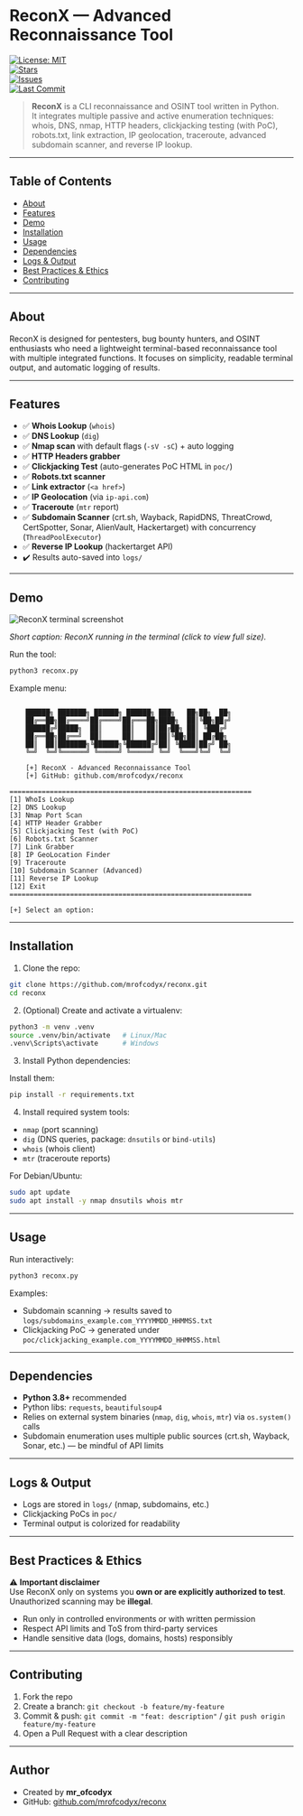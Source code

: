 # ReconX — Advanced Reconnaissance Tool

[![License: MIT](https://img.shields.io/badge/License-MIT-blue.svg)]()  
[![Stars](https://img.shields.io/github/stars/mrofcodyx/reconx?style=social)]()  
[![Issues](https://img.shields.io/github/issues/mrofcodyx/reconx)]()  
[![Last Commit](https://img.shields.io/github/last-commit/mrofcodyx/reconx)]()  

> **ReconX** is a CLI reconnaissance and OSINT tool written in Python.  
> It integrates multiple passive and active enumeration techniques: whois, DNS, nmap, HTTP headers, clickjacking testing (with PoC), robots.txt, link extraction, IP geolocation, traceroute, advanced subdomain scanner, and reverse IP lookup.  

---

## Table of Contents

- [About](#about)  
- [Features](#features)  
- [Demo](#demo)  
- [Installation](#installation)  
- [Usage](#usage)  
- [Dependencies](#dependencies)  
- [Logs & Output](#logs--output)  
- [Best Practices & Ethics](#best-practices--ethics)    
- [Contributing](#contributing)

---

## About

ReconX is designed for pentesters, bug bounty hunters, and OSINT enthusiasts who need a lightweight terminal-based reconnaissance tool with multiple integrated functions. It focuses on simplicity, readable terminal output, and automatic logging of results.

---

## Features

- ✅ **Whois Lookup** (`whois`)  
- ✅ **DNS Lookup** (`dig`)  
- ✅ **Nmap scan** with default flags (`-sV -sC`) + auto logging  
- ✅ **HTTP Headers grabber**  
- ✅ **Clickjacking Test** (auto-generates PoC HTML in `poc/`)  
- ✅ **Robots.txt scanner**  
- ✅ **Link extractor** (`<a href>`)  
- ✅ **IP Geolocation** (via `ip-api.com`)  
- ✅ **Traceroute** (`mtr` report)  
- ✅ **Subdomain Scanner** (crt.sh, Wayback, RapidDNS, ThreatCrowd, CertSpotter, Sonar, AlienVault, Hackertarget) with concurrency (`ThreadPoolExecutor`)  
- ✅ **Reverse IP Lookup** (hackertarget API)  
- ✔️ Results auto-saved into `logs/`  

---

## Demo
![ReconX terminal screenshot](assets/1.png)

*Short caption: ReconX running in the terminal (click to view full size).*

Run the tool:

```bash
python3 reconx.py
```

Example menu:

```

    ██████╗ ███████╗ ██████╗ ██████╗ ███╗   ██╗██╗  ██╗
    ██╔══██╗██╔════╝██╔════╝██╔═══██╗████╗  ██║╚██╗██╔╝
    ██████╔╝█████╗  ██║     ██║   ██║██╔██╗ ██║ ╚███╔╝
    ██╔══██╗██╔══╝  ██║     ██║   ██║██║╚██╗██║ ██╔██╗
    ██║  ██║███████╗╚██████╗╚██████╔╝██║ ╚████║██╔╝ ██╗
    ╚═╝  ╚═╝╚══════╝ ╚═════╝ ╚═════╝ ╚═╝  ╚═══╝╚═╝  ╚═╝

    [+] ReconX - Advanced Reconnaissance Tool
    [+] GitHub: github.com/mrofcodyx/reconx

============================================================
[1] WhoIs Lookup
[2] DNS Lookup
[3] Nmap Port Scan
[4] HTTP Header Grabber
[5] Clickjacking Test (with PoC)
[6] Robots.txt Scanner
[7] Link Grabber
[8] IP GeoLocation Finder
[9] Traceroute
[10] Subdomain Scanner (Advanced)
[11] Reverse IP Lookup
[12] Exit
============================================================

[+] Select an option:
```

---

## Installation

1. Clone the repo:

```bash
git clone https://github.com/mrofcodyx/reconx.git
cd reconx
```

2. (Optional) Create and activate a virtualenv:

```bash
python3 -m venv .venv
source .venv/bin/activate   # Linux/Mac
.venv\Scripts\activate      # Windows
```

3. Install Python dependencies:

Install them:
```bash
pip install -r requirements.txt
```

4. Install required system tools:  

- `nmap` (port scanning)  
- `dig` (DNS queries, package: `dnsutils` or `bind-utils`)  
- `whois` (whois client)  
- `mtr` (traceroute reports)  

For Debian/Ubuntu:
```bash
sudo apt update
sudo apt install -y nmap dnsutils whois mtr
```

---

## Usage

Run interactively:

```bash
python3 reconx.py
```

Examples:

- Subdomain scanning → results saved to `logs/subdomains_example.com_YYYYMMDD_HHMMSS.txt`  
- Clickjacking PoC → generated under `poc/clickjacking_example.com_YYYYMMDD_HHMMSS.html`  

---

## Dependencies

- **Python 3.8+** recommended  
- Python libs: `requests`, `beautifulsoup4`  
- Relies on external system binaries (`nmap`, `dig`, `whois`, `mtr`) via `os.system()` calls  
- Subdomain enumeration uses multiple public sources (crt.sh, Wayback, Sonar, etc.) — be mindful of API limits  

---

## Logs & Output

- Logs are stored in `logs/` (nmap, subdomains, etc.)  
- Clickjacking PoCs in `poc/`  
- Terminal output is colorized for readability  

---

## Best Practices & Ethics

⚠️ **Important disclaimer**  
Use ReconX only on systems you **own or are explicitly authorized to test**. Unauthorized scanning may be **illegal**.  

- Run only in controlled environments or with written permission  
- Respect API limits and ToS from third-party services  
- Handle sensitive data (logs, domains, hosts) responsibly  

---

## Contributing

1. Fork the repo  
2. Create a branch: `git checkout -b feature/my-feature`  
3. Commit & push: `git commit -m "feat: description"` / `git push origin feature/my-feature`  
4. Open a Pull Request with a clear description  

---

## Author

- Created by **mr_ofcodyx**  
- GitHub: [github.com/mrofcodyx/reconx](https://github.com/mrofcodyx)

